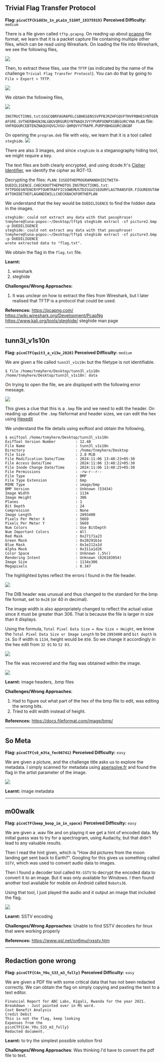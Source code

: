 ## Trivial Flag Transfer Protocol

**Flag: `picoCTF{h1dd3n_1n_pLa1n_51GHT_18375919}`**
**Perceived Difficulty:** `medium`

There is a file given called `tftp.pcapng`. On reading up about [pcapng](https://pcapng.com/) file format, we learn that it is a packet capture file containing multiple other files, which can be read using Wireshark. On loading the file into Wireshark, we see the following files,

![](/media/forensics_tftp_1.png)

Then, to extract these files, use the `TFTP` (as indicated by the name of the challenge `Trivial Flag Transfer Protocol`). You can do that by going to `File > Export > TFTP`.

![](/media/forensics_tftp_2.png)

We obtain the following files,

![](/media/forensics_tftp_3.png)

`INSTRUCTIONS.txt`:`GSGCQBRFAGRAPELCGBHEGENSSVPFBJRZHFGQVFTHVFRBHESYNTGENAFSRE.SVTHERBHGNJNLGBUVQRGURSYNTNAQVJVYYPURPXONPXSBEGURCYNA`
`PLAN` file: `VHFRQGURCEBTENZNAQUVQVGJVGU-QHRQVYVTRAPR.PURPXBHGGURCUBGBF`

On opening the `program.deb` file with `eddy`, we learn that it is a tool called `steghide`. 
![](/media/forensics_tftp_4.png)

There are also 3 images, and since `steghide` is a steganography hiding tool, we might require a key.

The text files are both clearly encrypted, and using dcode.fr's [Cipher Identifier](https://www.dcode.fr/cipher-identifier), we identify the cipher as ROT-13.

Decrypting the files:
`PLAN`: `IUSEDTHEPROGRAMANDHIDITWITH-DUEDILIGENCE.CHECKOUTTHEPHOTOS`
`INSTRUCTIONS.txt`: `TFTPDOESNTENCRYPTOURTRAFFICSOWEMUSTDISGUISEOURFLAGTRANSFER.FIGUREOUTAWAYTOHIDETHEFLAGANDIWILLCHECKBACKFORTHEPLAN`

We understand that the key would be `DUEDILIGENCE` to find the hidden data in the images. 

```tnmyhere@luna-popos:~/Desktop/tftp$ steghide extract -sf picture1.bmp -p DUEDILIGENCE
steghide: could not extract any data with that passphrase!
tnmyhere@luna-popos:~/Desktop/tftp$ steghide extract -sf picture2.bmp -p DUEDILIGENCE
steghide: could not extract any data with that passphrase!
tnmyhere@luna-popos:~/Desktop/tftp$ steghide extract -sf picture3.bmp -p DUEDILIGENCE
wrote extracted data to "flag.txt".
```

We obtain the flag in the `flag.txt` file.

**Learnt:** 
1. wireshark
2. steghide

**Challenges/Wrong Approaches:**
1. It was unclear on how to extract the files from Wireshark, but I later realised that TFTP is a protocol that could be used.

**References:**
https://pcapng.com/
https://wiki.wireshark.org/Development/PcapNg
https://www.kali.org/tools/steghide/
steghide man page


---

## tunn3l_v1s10n

**Flag: `picoCTF{qu1t3_a_v13w_2020}`
Perceived Difficulty:** `medium`

We are given a file called `tunn3l_v1s10n` but the filetype is not identifiable.

```
$ file /home/tnmyhere/Desktop/tunn3l_v1s10n
/home/tnmyhere/Desktop/tunn3l_v1s10n: data
```

On trying to open the file, we are displayed with the following error message.

![](/media/forensics_tunnelvision_1.png)

This gives a clue that this is a `.bmp` file and we need to edit the header. On reading up about the `.bmp` fileformat and header sizes, we can edit the hex using [Hexedit](https://hexed.it)

We understand the file details using exiftool and obtain the following,
```
$ exiftool /home/tnmyhere/Desktop/tunn3l_v1s10n
ExifTool Version Number         : 12.40
File Name                       : tunn3l_v1s10n
Directory                       : /home/tnmyhere/Desktop
File Size                       : 2.8 MiB
File Modification Date/Time     : 2024:11:06 13:48:23+05:30
File Access Date/Time           : 2024:11:06 13:48:22+05:30
File Inode Change Date/Time     : 2024:11:06 13:48:25+05:30
File Permissions                : -rw-r--r--
File Type                       : BMP
File Type Extension             : bmp
MIME Type                       : image/bmp
BMP Version                     : Unknown (53434)
Image Width                     : 1134
Image Height                    : 306
Planes                          : 1
Bit Depth                       : 24
Compression                     : None
Image Length                    : 2893400
Pixels Per Meter X              : 5669
Pixels Per Meter Y              : 5669
Num Colors                      : Use BitDepth
Num Important Colors            : All
Red Mask                        : 0x27171a23
Green Mask                      : 0x20291b1e
Blue Mask                       : 0x1e212a1d
Alpha Mask                      : 0x311a1d26
Color Space                     : Unknown (,5%()
Rendering Intent                : Unknown (826103054)
Image Size                      : 1134x306
Megapixels                      : 0.347
```


The highlighted bytes reflect the errors I found in the file header.

![](/media/forensics_tunnelvision_2.png)

The DIB header was unusual and thus changed to the standard for the bmp file format, set to `0x28` (or 40 in decimal). 

The image width is also appropriately changed to reflect the actual value since it must be greater than 306. That is because the file is larger in size than it displays.

Using the formula, `Total Pixel Data Size = Row Size × Height`, we know the `Total Pixel Data Size or Image Length` to be `2893400` and `bit depth` is `24`. So if width is `1134`, height would be `850`. So we change it accordingly in the hex edit from `32 01` to `52 03`.

![](/media/forensics_tunnelvision_3.png)

The file was recovered and the flag was obtained within the image.

![](/media/forensics_tunnelvision_4.png)

**Learnt:** image headers, .bmp files

**Challenges/Wrong Approaches**:
1. Had to figure out what part of the hex of the bmp file to edit, was editing the wrong bits.
2. Tried to edit width instead of height.

**References:**
https://docs.fileformat.com/image/bmp/

---

## So Meta

**Flag: `picoCTF{s0_m3ta_fec06741}`**
**Perceived Difficulty:** `easy`

We are given a picture, and the challenge title asks us to explore the metadata. I simply scanned for metadata using [aperisolve.fr](https://aperisolve.fr) and found the flag in the artist parameter of the image.

![](/media/forensics_someta_1.png)

**Learnt:** image metadata

---

## m00walk

**Flag: `picoCTF{beep_boop_im_in_space}`**
**Perceived Difficulty:** `easy`

We are given a .wav file and on playing it we get a hint of encoded data. My initial guess was to try for a spectrogram, using Audacity, but that didn't lead to any valuable results.

Then I read the hint given, which is "How did pictures from the moon landing get sent back to Earth?". Googling for this gives us something called `SSTV`, which was used to convert audio data to images.

Then I found a decoder tool called `RX-SSTV` to decrypt the encoded data to convert it to an image. But it was only available for Windows. I then found another tool available for mobile on Android called `Robots36`.

Using that tool, I just played the audio and it output an image that included the flag.

![](/media/forensics_moonwalk_1.jpeg)

**Learnt:** SSTV encoding

**Challenges/Wrong Approaches**: Unable to find SSTV decoders for linux that were working properly

**References:** https://www.qsl.net/on6mu/rxsstv.htm

---

## Redaction gone wrong

**Flag: `picoCTF{C4n_Y0u_S33_m3_fully}`**
**Perceived Difficulty:** `easy`

We are given a PDF file with some critical data that has not been redacted correctly. We can obtain the flag on simply copying and pasting the text to a text editor.

```
Financial Report for ABC Labs, Kigali, Rwanda for the year 2021.  
Breakdown - Just painted over in MS word.  
Cost Benefit Analysis 
Credit Debit 
This is not the flag, keep looking 
Expenses from the    
picoCTF{C4n_Y0u_S33_m3_fully} 
Redacted document. 
```

**Learnt:** to try the simplest possible solution first

**Challenges/Wrong Approaches**: Was thinking I'd have to convert the pdf file to text.
